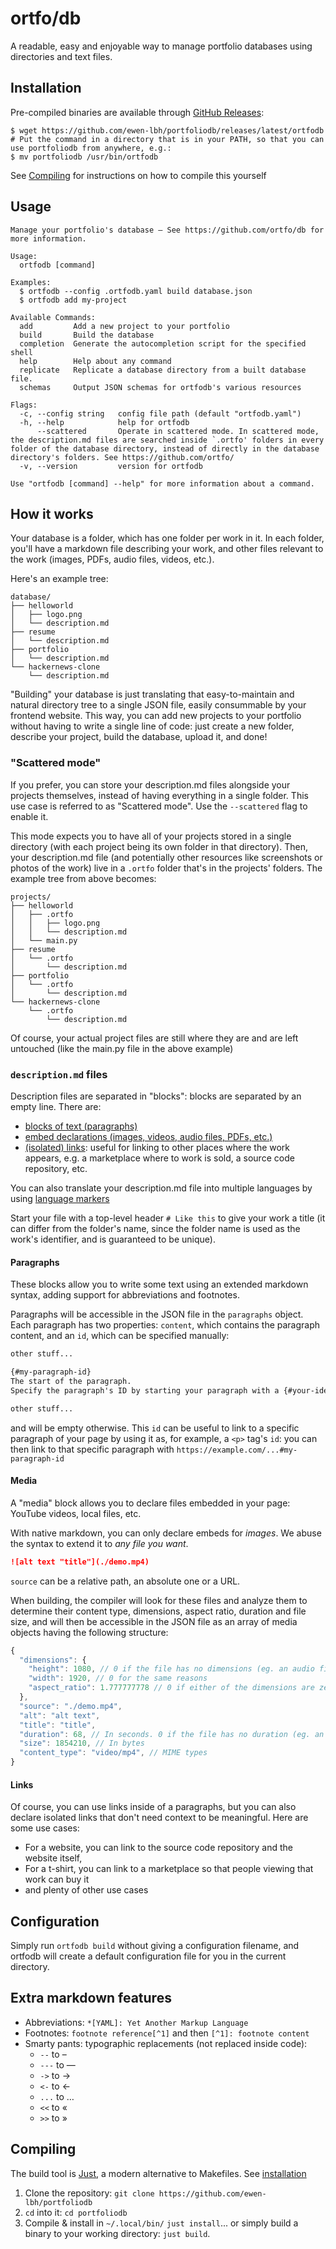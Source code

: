 # ortfo/db

A readable, easy and enjoyable way to manage portfolio databases using directories and text files.

## Installation

Pre-compiled binaries are available through [GitHub Releases](https://help.github.com/en/github/administering-a-repository/releasing-projects-on-github):

```shell
$ wget https://github.com/ewen-lbh/portfoliodb/releases/latest/ortfodb
# Put the command in a directory that is in your PATH, so that you can use portfoliodb from anywhere, e.g.:
$ mv portfoliodb /usr/bin/ortfodb
```

See [Compiling](#compiling) for instructions on how to compile this yourself

## Usage

```docopt
Manage your portfolio's database — See https://github.com/ortfo/db for more information.

Usage:
  ortfodb [command]

Examples:
  $ ortfodb --config .ortfodb.yaml build database.json
  $ ortfodb add my-project

Available Commands:
  add         Add a new project to your portfolio
  build       Build the database
  completion  Generate the autocompletion script for the specified shell
  help        Help about any command
  replicate   Replicate a database directory from a built database file.
  schemas     Output JSON schemas for ortfodb's various resources

Flags:
  -c, --config string   config file path (default "ortfodb.yaml")
  -h, --help            help for ortfodb
      --scattered       Operate in scattered mode. In scattered mode, the description.md files are searched inside `.ortfo' folders in every folder of the database directory, instead of directly in the database directory's folders. See https://github.com/ortfo/
  -v, --version         version for ortfodb

Use "ortfodb [command] --help" for more information about a command.

```

## How it works

Your database is a folder, which has one folder per work in it.
In each folder, you'll have a markdown file describing your work, and other files relevant to the work (images, PDFs, audio files, videos, etc.).

Here's an example tree:

```directory-tree
database/
├── helloworld
│   ├── logo.png
│   └── description.md
├── resume
│   └── description.md
├── portfolio
│   └── description.md
└── hackernews-clone
    └── description.md
```

"Building" your database is just translating that easy-to-maintain and natural directory tree to a single JSON file, easily consummable by your frontend website. This way, you can add new projects to your portfolio without having to write a single line of code: just create a new folder, describe your project, build the database, upload it, and done!

### "Scattered mode"

If you prefer, you can store your description.md files alongside your projects themselves, instead of having everything in a single folder. This use case is referred to as "Scattered mode". Use the `--scattered` flag to enable it.

This mode expects you to have all of your projects stored in a single directory (with each project being its own folder in that directory). Then, your description.md file (and potentially other resources like screenshots or photos of the work) live in a `.ortfo` folder that's in the projects' folders. The example tree from above becomes:

```directory-tree
projects/
├── helloworld
│   ├── .ortfo
│   │   ├── logo.png
│   │   └── description.md
│   └── main.py
├── resume
│   └── .ortfo
│       └── description.md
├── portfolio
│   └── .ortfo
│       └── description.md
└── hackernews-clone
    └── .ortfo
        └── description.md
```

Of course, your actual project files are still where they are and are left untouched (like the main.py file in the above example)

### `description.md` files

Description files are separated in "blocks": blocks are separated by an empty line.
There are:

- [blocks of text (paragraphs)](#paragraphs)
- [embed declarations (images, videos, audio files, PDFs, etc.)](#media)
- [(isolated) links](#links): useful for linking to other places where the work appears, e.g. a marketplace where to work is sold, a source code repository, etc.

You can also translate your description.md file into multiple languages by using [language markers](#language-markers)

Start your file with a top-level header `# Like this` to give your work a title (it can differ from the folder's name, since the folder name is used as the work's identifier, and is guaranteed to be unique).

#### Paragraphs

These blocks allow you to write some text using an extended markdown syntax, adding support for abbreviations and footnotes.

Paragraphs will be accessible in the JSON file in the `paragraphs` object. Each paragraph has two properties: `content`, which contains the paragraph content, and an `id`, which can be specified manually:

```markdown
other stuff...

{#my-paragraph-id}
The start of the paragraph.
Specify the paragraph's ID by starting your paragraph with a {#your-identifier} on a single line.

other stuff...
```

and will be empty otherwise. This `id` can be useful to link to a specific paragraph of your page by using it as, for example, a `<p>` tag's `id`: you can then link to that specific paragraph with `https://example.com/...#my-paragraph-id`

#### Media

A "media" block allows you to declare files embedded in your page: YouTube videos, local files, etc.

With native markdown, you can only declare embeds for _images_. We abuse the syntax to extend it to _any file you want_.

```markdown
![alt text "title"](./demo.mp4)
```

`source` can be a relative path, an absolute one or a URL.

When building, the compiler will look for these files and analyze them to determine their content type, dimensions, aspect ratio, duration and file size, and will then be accessible in the JSON file as an array of media objects having the following structure:

```js
{
  "dimensions": {
    "height": 1080, // 0 if the file has no dimensions (eg. an audio file)
    "width": 1920, // 0 for the same reasons
    "aspect_ratio": 1.777777778 // 0 if either of the dimensions are zero. aspect_ratio is width / height.
  },
  "source": "./demo.mp4",
  "alt": "alt text",
  "title": "title",
  "duration": 68, // In seconds. 0 if the file has no duration (eg. an image)
  "size": 1854210, // In bytes
  "content_type": "video/mp4", // MIME types
}
```

#### Links

Of course, you can use links inside of a paragraphs, but you can also declare isolated links that don't need context to be meaningful. Here are some use cases:

- For a website, you can link to the source code repository and the website itself,
- For a t-shirt, you can link to a marketplace so that people viewing that work can buy it
- and plenty of other use cases

## Configuration

Simply run `ortfodb build` without giving a configuration filename, and ortfodb will create a default configuration file for you in the current directory.

<!-- TODO: document configuration -->

## Extra markdown features

- Abbreviations: `*[YAML]: Yet Another Markup Language`
- Footnotes: `footnote reference[^1]` and then `[^1]: footnote content`
- Smarty pants: typographic replacements (not replaced inside code):
  - `--` to –
  - `---` to —
  - `->` to →
  - `<-` to ←
  - `...` to …
  - `<<` to «
  - `>>` to »

## Compiling

The build tool is [Just](https://just.systems), a modern alternative to Makefiles. See [installation](https://github.com/casey/just?tab=readme-ov-file#installation)

1. Clone the repository: `git clone https://github.com/ewen-lbh/portfoliodb`
2. `cd` into it: `cd portfoliodb`
3. Compile & install in `~/.local/bin/` `just install`... or simply build a binary to your working directory: `just build`.
